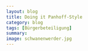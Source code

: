 ```yaml
---
layout: blog
title: Doing it Panhoff-Style
category: blog
tags: [Bürgerbeteiligung]  
summary:  
image: schwanenwerder.jpg
---
```


